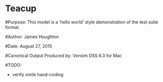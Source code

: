 Teacup
======

#Purpose: 
This model is a ‘hello world’ style demonstration of the test suite format. 

#Author:
James Houghton

#Date:
August 27, 2015

#Canonical Output Produced by:
Vensim DSS 6.3 for Mac

#TODO:
- verify xmile hand-coding
